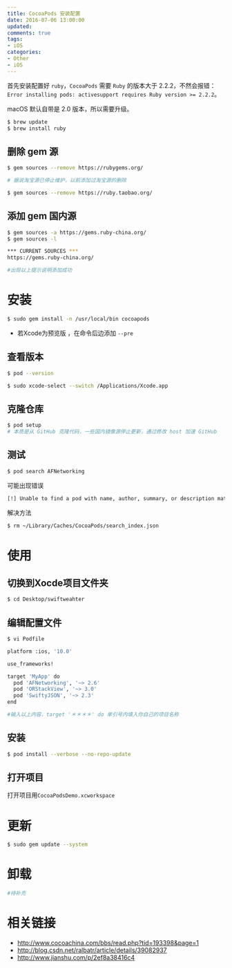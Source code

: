 ```yaml
---
title: CocoaPods 安装配置
date: 2016-07-06 13:00:00
updated:
comments: true
tags:
- iOS
categories:
- Other
- iOS
---
```


首先安装配置好 `ruby`，`CocoaPods` 需要 `Ruby` 的版本大于 2.2.2，不然会报错：`Error installing pods: activesupport requires Ruby version >= 2.2.2`。

macOS 默认自带是 2.0 版本，所以需要升级。

<!--more-->

```bash
$ brew update
$ brew install ruby
```

## 删除 gem 源

```bash
$ gem sources --remove https://rubygems.org/

# 据说淘宝源已停止维护，以前添加过淘宝源的删除

$ gem sources --remove https://ruby.taobao.org/
```

## 添加 gem 国内源

```bash
$ gem sources -a https://gems.ruby-china.org/
$ gem sources -l

*** CURRENT SOURCES ***
https://gems.ruby-china.org/

#出现以上提示说明添加成功
```

# 安装

```bash
$ sudo gem install -n /usr/local/bin cocoapods
```

* 若Xcode为预览版 ，在命令后边添加 `--pre`

## 查看版本

```bash
$ pod --version
```

```bash
$ sudo xcode-select --switch /Applications/Xcode.app
```

## 克隆仓库

```bash
$ pod setup
# 本质是从 GitHub 克隆代码，一些国内镜像源停止更新，通过修改 host 加速 GitHub
```

## 测试

```bash
$ pod search AFNetworking
```

可能出现错误

```bash
[!] Unable to find a pod with name, author, summary, or description matching `AFNetworking`
```

解决方法

```bash
$ rm ~/Library/Caches/CocoaPods/search_index.json
```

# 使用

## 切换到Xocde项目文件夹

```bash
$ cd Desktop/swiftweahter
```

## 编辑配置文件

```bash
$ vi Podfile

platform :ios, '10.0'

use_frameworks!

target 'MyApp' do
  pod 'AFNetworking', '~> 2.6'   
  pod 'ORStackView', '~> 3.0'
  pod 'SwiftyJSON', '~> 2.3'
end

#输入以上内容，target '＊＊＊＊' do 单引号内填入你自己的项目名称
```
## 安装

```bash
$ pod install --verbose --no-repo-update
```

## 打开项目

打开项目用`CocoaPodsDemo.xcworkspace`

# 更新

```bash
$ sudo gem update --system
```

# 卸载

```bash
#待补充
```

# 相关链接

* http://www.cocoachina.com/bbs/read.php?tid=193398&page=1  
* http://blog.csdn.net/ralbatr/article/details/39082937  
* http://www.jianshu.com/p/2ef8a38416c4
